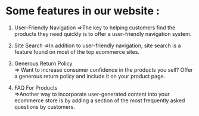 # Some features in our website :
1. User-Friendly Navigation
  =>The key to helping customers find the products they need quickly is to offer a user-friendly navigation system.

2. Site Search
  =>In addition to user-friendly navigation, site search is a feature found on most of the top ecommerce sites.

3. Generous Return Policy  
  => Want to increase consumer confidence in the products you sell? Offer a generous return policy and include it on your product page.

4. FAQ For Products  
  =>Another way to incorporate user-generated content into your ecommerce store is by adding a section of the most frequently asked questions by customers.